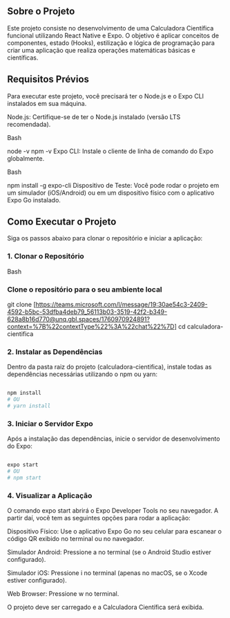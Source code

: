 ## Sobre o Projeto
Este projeto consiste no desenvolvimento de uma Calculadora Científica funcional utilizando React Native e Expo. O objetivo é aplicar conceitos de componentes, estado (Hooks), estilização e lógica de programação para criar uma aplicação que realiza operações matemáticas básicas e científicas.

## Requisitos Prévios
Para executar este projeto, você precisará ter o Node.js e o Expo CLI instalados em sua máquina.

Node.js: Certifique-se de ter o Node.js instalado (versão LTS recomendada).

Bash

node -v
npm -v
Expo CLI: Instale o cliente de linha de comando do Expo globalmente.

Bash

npm install -g expo-cli
Dispositivo de Teste: Você pode rodar o projeto em um simulador (iOS/Android) ou em um dispositivo físico com o aplicativo Expo Go instalado.

## Como Executar o Projeto
Siga os passos abaixo para clonar o repositório e iniciar a aplicação:

### 1. Clonar o Repositório
Bash

### Clone o repositório para o seu ambiente local
git clone [https://teams.microsoft.com/l/message/19:30ae54c3-2409-4592-b5bc-53dfba4deb79_56113b03-3519-42f2-b349-628a8b16d770@unq.gbl.spaces/1760970924891?context=%7B%22contextType%22%3A%22chat%22%7D]
cd calculadora-cientifica

### 2. Instalar as Dependências
Dentro da pasta raiz do projeto (calculadora-cientifica), instale todas as dependências necessárias utilizando o npm ou yarn:

```Bash

npm install
# OU
# yarn install
```
### 3. Iniciar o Servidor Expo
Após a instalação das dependências, inicie o servidor de desenvolvimento do Expo:

```Bash

expo start
# OU
# npm start
```
### 4. Visualizar a Aplicação
O comando expo start abrirá o Expo Developer Tools no seu navegador. A partir daí, você tem as seguintes opções para rodar a aplicação:

Dispositivo Físico: Use o aplicativo Expo Go no seu celular para escanear o código QR exibido no terminal ou no navegador.

Simulador Android: Pressione a no terminal (se o Android Studio estiver configurado).

Simulador iOS: Pressione i no terminal (apenas no macOS, se o Xcode estiver configurado).

Web Browser: Pressione w no terminal.

O projeto deve ser carregado e a Calculadora Científica será exibida.
